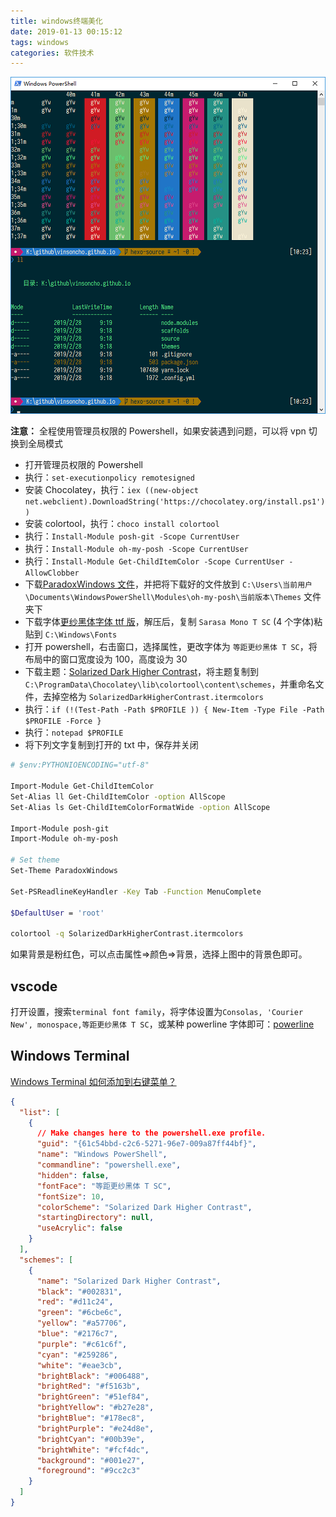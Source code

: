 ```yaml
---
title: windows终端美化
date: 2019-01-13 00:15:12
tags: windows
categories: 软件技术
---
```


![screenshot](/images/2019/powershellscreenshot.png)

**注意：** 全程使用管理员权限的 Powershell，如果安装遇到问题，可以将 vpn 切换到全局模式

- 打开管理员权限的 Powershell
- 执行：`set-executionpolicy remotesigned`
- 安装 Chocolatey，执行：`iex ((new-object net.webclient).DownloadString('https://chocolatey.org/install.ps1'))`
- 安装 colortool，执行：`choco install colortool`
- 执行：`Install-Module posh-git -Scope CurrentUser`
- 执行：`Install-Module oh-my-posh -Scope CurrentUser`
- 执行：`Install-Module Get-ChildItemColor -Scope CurrentUser -AllowClobber`
- 下载[ParadoxWindows 文件](/file/2019/ParadoxWindows.psm1)，并把将下载好的文件放到 `C:\Users\当前用户\Documents\WindowsPowerShell\Modules\oh-my-posh\当前版本\Themes` 文件夹下
- 下载字体[更纱黑体字体 ttf 版](https://github.com/be5invis/Sarasa-Gothic/releases)，解压后，复制 `Sarasa Mono T SC` (4 个字体)粘贴到 `C:\Windows\Fonts`
- 打开 powershell，右击窗口，选择属性，更改字体为 `等距更纱黑体 T SC`，将布局中的窗口宽度设为 100，高度设为 30
- 下载主题：[Solarized Dark Higher Contrast](https://github.com/mbadolato/iTerm2-Color-Schemes/tree/master/schemes)，将主题复制到 `C:\ProgramData\Chocolatey\lib\colortool\content\schemes`，并重命名文件，去掉空格为 `SolarizedDarkHigherContrast.itermcolors`
- 执行：`if (!(Test-Path -Path $PROFILE )) { New-Item -Type File -Path $PROFILE -Force }`
- 执行：`notepad $PROFILE`
- 将下列文字复制到打开的 txt 中，保存并关闭

```bash
# $env:PYTHONIOENCODING="utf-8"

Import-Module Get-ChildItemColor
Set-Alias ll Get-ChildItemColor -option AllScope
Set-Alias ls Get-ChildItemColorFormatWide -option AllScope

Import-Module posh-git
Import-Module oh-my-posh

# Set theme
Set-Theme ParadoxWindows

Set-PSReadlineKeyHandler -Key Tab -Function MenuComplete

$DefaultUser = 'root'

colortool -q SolarizedDarkHigherContrast.itermcolors
```

如果背景是粉红色，可以点击属性=>颜色=>背景，选择上图中的背景色即可。

## vscode

打开设置，搜索`terminal font family`，将字体设置为`Consolas, 'Courier New', monospace,等距更纱黑体 T SC`，或某种 powerline 字体即可：[powerline](https://github.com/powerline/fonts)

## Windows Terminal

[Windows Terminal 如何添加到右键菜单？](https://www.zhihu.com/question/325948326/answer/700753639)

```json
{
  "list": [
    {
      // Make changes here to the powershell.exe profile.
      "guid": "{61c54bbd-c2c6-5271-96e7-009a87ff44bf}",
      "name": "Windows PowerShell",
      "commandline": "powershell.exe",
      "hidden": false,
      "fontFace": "等距更纱黑体 T SC",
      "fontSize": 10,
      "colorScheme": "Solarized Dark Higher Contrast",
      "startingDirectory": null,
      "useAcrylic": false
    }
  ],
  "schemes": [
    {
      "name": "Solarized Dark Higher Contrast",
      "black": "#002831",
      "red": "#d11c24",
      "green": "#6cbe6c",
      "yellow": "#a57706",
      "blue": "#2176c7",
      "purple": "#c61c6f",
      "cyan": "#259286",
      "white": "#eae3cb",
      "brightBlack": "#006488",
      "brightRed": "#f5163b",
      "brightGreen": "#51ef84",
      "brightYellow": "#b27e28",
      "brightBlue": "#178ec8",
      "brightPurple": "#e24d8e",
      "brightCyan": "#00b39e",
      "brightWhite": "#fcf4dc",
      "background": "#001e27",
      "foreground": "#9cc2c3"
    }
  ]
}
```
